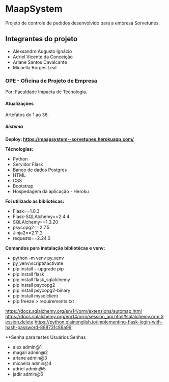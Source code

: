 # MaapSystem
Projeto de controle de pedidos desenvolvido para a empresa Sorvetunes.

## Integrantes do projeto
 
 * Alexsandro Augusto Ignácio
 * Adriel Vicente da Conceição
 * Ariane Santos Cavalcante
 * Micaella Borges Leal
 
### OPE - Oficina de Projeto de Empresa
Por: Faculdade Impacta de Tecnologia.

#### Atualizações
Artefatos do 1 ao 36.

##### Sistema

**Deploy: https://maapsystem--sorvetunes.herokuapp.com/** 

**Técnologias:**
* Python
* Servidor Flask
* Banco de dados Postgres
* HTML
* CSS
* Bootstrap
* Hospedagem da aplicação - Heroku

**Foi utilizado as bibliotécas:**
* Flask==1.0.3
* Flask-SQLAlchemy==2.4.4
* SQLAlchemy==1.3.20
* psycopg2==2.7.5
* Jinja2==2.11.2
* requests==2.24.0

**Comandos para instalação bibliotécas e venv:**
* python -m venv py_venv    
* py_venv\scripts\activate  
* pip install --upgrade pip
* pip install flask
* pip install flask_sqlalchemy
* pip install psycopg2
* pip install psycopg2-binary
* pip install mysqlclient
* pip freeze > requirements.txt

https://docs.sqlalchemy.org/en/14/orm/extensions/automap.html
https://docs.sqlalchemy.org/en/14/orm/session_api.html#sqlalchemy.orm.Session.delete
https://python.plainenglish.io/implementing-flask-login-with-hash-password-888731c88a99

**Senha para testes
  Usuários    Senhas	
* alex	      admin@1
* magali	  admin@2
* ariane	  admin@3
* micaella    admin@4
* adriel	  admin@5
* jadir	      admin@6

